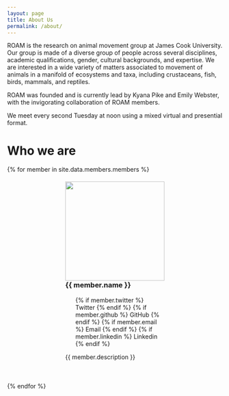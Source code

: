```yaml
---
layout: page
title: About Us
permalink: /about/
---
```


ROAM is the research on animal movement group at James Cook University. Our group is made of a diverse group of people across several disciplines, academic qualifications, gender, cultural backgrounds, and expertise. We are interested in a wide variety of matters associated to movement of animals in a manifold of ecosystems and taxa, including crustaceans, fish, birds, mammals, and reptiles.

ROAM was founded and is currently lead by Kyana Pike and Emily Webster, with the invigorating collaboration of ROAM members.

We meet every second Tuesday at noon using a mixed virtual and presential format.


<h1>Who we are</h1>

<div>
  {% for member in site.data.members.members %}
  <div style="display: flex;
              flex-wrap: wrap;
              padding: 20px">
    <div style="width: 50%;
                padding-right:15px;
                padding-left:15px;
                margin-right:auto;
                margin-left:auto;
                float:left">
      <img style="max-width: 300px;
                  max-height: 300px;
                  width: 100%;
                  height: auto;
                  float:left;" src="../images/people/{{ member.picture }}" alt="" width="300" height="300">
    </div>
    <div style="width: 50%;
                padding-right: 15px;
                padding-left: 15px;
                margin-right: auto;
                margin-left: auto;
                justify-content: center">
      <h3 style="margin-top: 0">{{ member.name }}</h3>
      <ul class="social-icons" style="margin-right: auto;
                                      margin-left: auto">  
        {% if member.twitter %}
        <a style="text-decoration:none" href="https://twitter.com/{{ member.twitter }}" rel="nofollow noopener noreferrer">
          <i class="fab fa-fw fa-twitter-square" aria-hidden="true"></i>
          <span class="label">Twitter</span>
        </a>
        {% endif %}
        {% if member.github %}
        <a style="text-decoration:none" href="https://github.com/{{ member.github }}" rel="nofollow noopener noreferrer">
          <i class="fab fa-fw fa-github" aria-hidden="true"></i>
          <span class="label">GitHub</span>
        </a>
        {% endif %}
        {% if member.email %}
        <a style="text-decoration:none" href="mailto:{{ member.email }}" rel="nofollow noopener noreferrer">
          <i class="fa fa-envelope" aria-hidden="true"></i>
          <span class="label">Email</span>
        </a>
        {% endif %}
        {% if member.linkedin %}
        <a style="text-decoration:none" href="https://linkedin.com/in/{{ member.linkedin }}" rel="nofollow noopener noreferrer">
          <i class="fab fa-fw fa-linkedin-in" aria-hidden="true"></i>
          <span class="label">Linkedin</span>
        </a>
        {% endif %}
      </ul>
      <p style="font-size:14px;
                text-align: justify;
                text-justify: inter-word;
                margin-right: auto;
                margin-left: auto">{{ member.description }}</p>
    </div>
  </div>
  <br>  
  {% endfor %}
</div>
